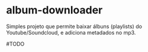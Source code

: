 # album-downloader
Simples projeto que permite baixar álbuns (playlists) do Youtube/Soundcloud, e adiciona metadados no mp3. 

#TODO

